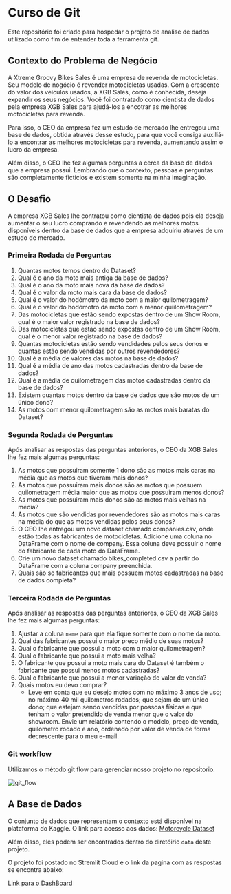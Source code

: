 # Curso de Git
Este repositório foi criado para hospedar o projeto de analise de dados utilizado como fim de entender toda a ferramenta git. 

## Contexto do Problema de Negócio

A Xtreme Groovy Bikes Sales é uma empresa de revenda de motocicletas. Seu modelo de nogócio é revender motocicletas usadas. Com a crescente do valor dos veículos usados, a XGB Sales, como é conhecida, deseja expandir os seus negócios. Você foi contratado como cientista de dados pela empresa XGB Sales para ajudá-los a encotrar as melhores motocicletas para revenda. 

Para isso, o CEO da empresa fez um estudo de mercado lhe entregou uma base de dados, obtida através desse estudo, para que você consiga auxiliá-lo a encontrar as melhores motocicletas para revenda, aumentando assim o lucro da empresa.

Além disso, o CEO lhe fez algumas perguntas a cerca da base de dados que a empresa possui.
Lembrando que o contexto, pessoas e perguntas são completamente fictícios e existem somente na minha imaginação.

## O Desafio

A empresa XGB Sales lhe contratou como cientista de dados pois ela deseja aumentar o seu lucro comprando e revendendo as melhores motos disponíveis dentro da base de dados que a empresa adquiriu através de um estudo de mercado. 

### Primeira Rodada de Perguntas


1. Quantas motos temos dentro do Dataset?
2. Qual é o ano da moto mais antiga da base de dados?
3. Qual é o ano da moto mais nova da base de dados?
4. Qual é o valor da moto mais cara da base de dados?
5. Qual é o valor do hodômotro da moto com a maior quilometragem?
6. Qual é o valor do hodômotro da moto com a menor quiilometragem?
7. Das motocicletas que estão sendo expostas dentro de um Show Room, qual é o maior valor registrado na base de dados?
8. Das motocicletas que estão sendo expostas dentro de um Show Room, qual é o menor valor registrado na base de dados?
9. Quantas motocicletas estão sendo vendidades pelos seus donos e quantas estão sendo vendidas por outros revendedores?
10. Qual é a média de valores das motos na base de dados?
11. Qual é a média de ano das motos cadastradas dentro da base de dados?
12. Qual é a média de quilometragem das motos cadastradas dentro da base de dados?
13. Existem quantas motos dentro da base de dados que são motos de um único dono?
14. As motos com menor quilometragem são as motos mais baratas do Dataset?

### Segunda Rodada de Perguntas

Após analisar as respostas das perguntas anteriores, o CEO da XGB Sales lhe fez mais algumas perguntas:

1. As motos que possuiram somente 1 dono são as motos mais caras na média que as motos que tiveram mais donos?
2. As motos que possuiram mais donos são as motos que possuem quilometragem média maior que as motos que possuiram menos donos?
3. As motos que possuiram mais donos são as motos mais velhas na média?
4. As motos que são vendidas por revendedores são as motos mais caras na média do que as motos vendidas pelos seus donos?
5. O CEO lhe entregou um novo dataset chamado companies.csv, onde estão todas as fabricantes de motocicletas. Adicione uma coluna no DataFrame com o nome de company. Essa coluna deve possuir o nome do fabricante de cada moto do DataFrame.
6. Crie um novo dataset chamado bikes_completed.csv a partir do DataFrame com a coluna company preenchida.
7. Quais são so fabricantes que mais possuem motos cadastradas na base de dados completa?

### Terceira Rodada de Perguntas

Após analisar as respostas das perguntas anteriores, o CEO da XGB Sales lhe fez mais algumas perguntas:

1. Ajustar a coluna `name` para que ela fique somente com o nome da moto.
2. Qual das fabricantes possui o maior preço médio de suas motos?
3. Qual o fabricante que possui a moto com o maior quilometragem?
4. Qual o fabricante que possui a moto mais velha?
5. O fabricante que possui a moto mais cara do Dataset é também o fabricante que possui menos motos cadastradas?
6. Qual o fabricante que possui a menor variação de valor de venda?
7. Quais motos eu devo comprar? 
   - Leve em conta que eu desejo motos com no máximo 3 anos de uso; no máximo 40 mil quilometros rodados; que sejam de um único dono; que estejam sendo vendidas por possoas físicas e que tenham o valor pretendido de venda menor que o valor do showroom. Envie um relatório contendo o modelo, preço de venda, quilometro rodado e ano, ordenado por valor de venda de forma decrescente para o meu e-mail.

### Git workflow

Utilizamos o método git flow para gerenciar nosso projeto no repositorio.

![git_flow](https://user-images.githubusercontent.com/55566708/216534204-460814c5-6a72-49f8-a409-fe8c254797ca.png)


  ## A Base de Dados

   O conjunto de dados que representam o contexto está disponível na plataforma do Kaggle. O link para acesso aos dados: [Motorcycle Dataset](https://www.kaggle.com/datasets/nehalbirla/motorcycle-dataset)

Além disso, eles podem ser encontrados dentro do diretóirio `data` deste projeto.

O projeto foi postado no Stremlit Cloud e o link da pagina com as respostas se encontra abaixo:

[Link para o DashBoard](https://pedrosafelipe-curso-git-cds-app-ml1dwb.streamlit.app/)
